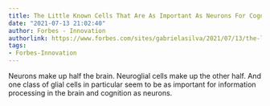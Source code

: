 ```yaml
---
title: The Little Known Cells That Are As Important As Neurons For Cognition
date: "2021-07-13 21:02:40"
author: Forbes - Innovation
authorlink: https://www.forbes.com/sites/gabrielasilva/2021/07/13/the-little-known-cells-that-are-as-important-as-neurons-for-cognition/
tags:
- Forbes-Innovation
---
```

Neurons make up half the brain. Neuroglial cells make up the other half. And one class of glial cells in particular seem to be as important for information processing in the brain and cognition as neurons.